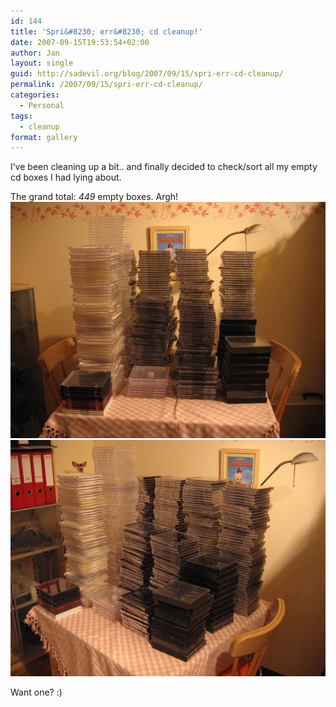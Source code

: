 ```yaml
---
id: 144
title: 'Spri&#8230; err&#8230; cd cleanup!'
date: 2007-09-15T19:53:54+02:00
author: Jan
layout: single
guid: http://sadevil.org/blog/2007/09/15/spri-err-cd-cleanup/
permalink: /2007/09/15/spri-err-cd-cleanup/
categories:
  - Personal
tags:
  - cleanup
format: gallery
---
```

I&#8217;ve been cleaning up a bit.. and finally decided to check/sort all my empty cd boxes I had lying about.

The grand total: _449_ empty boxes. Argh!  
![](/assets/images/2007/09/img_3723-sm.jpg)  
![](/assets/images/2007/09/img_3724-sm.jpg) 

Want one? :)
